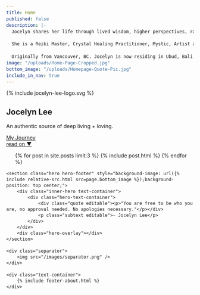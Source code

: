 ```yaml
---
title: Home
published: false
description: |-
  Jocelyn shares her life through lived wisdom, higher perspectives, raw expression and creativity. All authentically documented through her writing, videos and YouTube series, Shakti Diaries.

  She is a Reiki Master, Crystal Healing Practitioner, Mystic, Artist and Host.

  Originally from Vancouver, BC. Jocelyn is now residing in Ubud, Bali.
image: "/uploads/Home-Page-Cropped.jpg"
bottom_image: "/uploads/Homepage-Quote-Pic.jpg"
include_in_nav: true
---
```


<section class="hero" style="background-image: url({% include relative-src.html src=page.image %})">
<div class="inner-hero text-container">
<div class="hero-text-container">
<div class="hero-logo">{% include jocelyn-lee-logo.svg %}</div>
<h1 id="landing-page-heading">Jocelyn Lee</h1>
<p class="subtext editable">An authentic source of deep living + loving. </p>
<div class="cta button alt editable" id="cta-my-journey"><a href="/my-journey/">My Journey</a></div>
</div>
</div>
<div class="read-on"><a href="#read-on">read on <span class="arrow">▼</span></a></div>
</section>

<div class="content" id="read-on">
<section>
<div class="text-container">
<ul class="blog-posts">
{% for post in site.posts limit:3 %}
{% include post.html %}
{% endfor %}
</ul>
</div>
</section>

    <section class="hero hero-footer" style="background-image: url({% include relative-src.html src=page.bottom_image %});background-position: top center;">
        <div class="inner-hero text-container">
            <div class="hero-text-container">
                <div class="quote editable"><p>"You are free to be who you are, no approval needed. No apologies necessary."</p></div>
                <p class="subtext editable">- Jocelyn Lee</p>
            </div>
        </div>
        <div class="hero-overlay"></div>
    </section>
    
    <div class="separator">
        <img src="/images/separator.png" />
    </div>
    
    <div class="text-container">
        {% include footer-about.html %}
    </div>

</div>